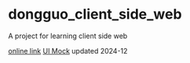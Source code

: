 # dongguo_client_side_web

A project for learning client side web

[online link](https://dongguowu.github.io/books-store-2023-web/)
[UI Mock](https://xd.adobe.com/view/f8322014-97a3-47af-bcf8-fba18ed240f6-ad61/)
updated 2024-12
